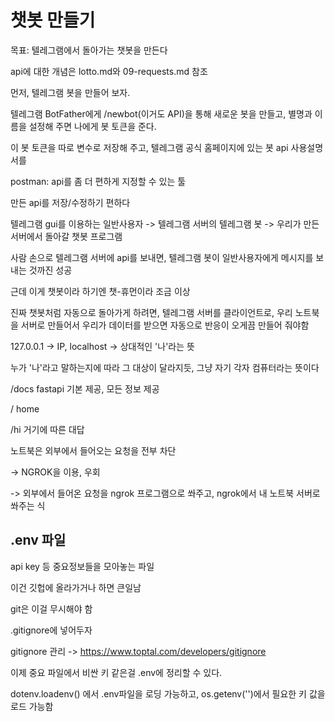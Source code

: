 # 챗봇 만들기

목표: 텔레그램에서 돌아가는 챗봇을 만든다

api에 대한 개념은 lotto.md와 09-requests.md 참조

먼저, 텔레그램 봇을 만들어 보자.

텔레그램 BotFather에게 /newbot(이거도 API)을 통해 새로운 봇을 만들고, 별명과 이름을 설정해 주면 나에게 봇 토큰을 준다.

이 봇 토큰을 따로 변수로 저장해 주고, 텔레그램 공식 홈페이지에 있는 봇 api 사용설명서를 






postman: api를 좀 더 편하게 지정할 수 있는 툴

만든 api를 저장/수정하기 편하다








텔레그램 gui를 이용하는 일반사용자 -> 텔레그램 서버의 텔레그램 봇 -> 우리가 만든 서버에서 돌아갈 챗봇 프로그램




사람 손으로 텔레그램 서버에 api를 보내면, 텔레그램 봇이 일반사용자에게 메시지를 보내는 것까진 성공

근데 이게 챗봇이라 하기엔 챗-휴먼이라 조금 이상

진짜 챗봇처럼 자동으로 돌아가게 하려면, 텔레그램 서버를 클라이언트로, 우리 노트북을 서버로 만들어서 우리가 데이터를 받으면 자동으로 반응이 오게끔 만들어 줘야함



127.0.0.1 -> IP, localhost -> 상대적인 '나'라는 뜻

누가 '나'라고 말하는지에 따라 그 대상이 달라지듯, 그냥 자기 각자 컴퓨터라는 뜻이다



/docs
fastapi 기본 제공, 모든 정보 제공

/
home

/hi
거기에 따른 대답



노트북은 외부에서 들어오는 요청을 전부 차단

-> NGROK을 이용, 우회

-> 외부에서 들어온 요청을 ngrok 프로그램으로 쏴주고, ngrok에서 내 노트북 서버로 쏴주는 식


## .env 파일

api key 등 중요정보들을 모아놓는 파일

이건 깃헙에 올라가거나 하면 큰일남

git은 이걸 무시해야 함

.gitignore에 넣어두자

gitignore 관리 -> https://www.toptal.com/developers/gitignore

이제 중요 파일에서 비싼 키 같은걸 .env에 정리할 수 있다.

dotenv.loadenv() 에서 .env파일을 로딩 가능하고, os.getenv('')에서 필요한 키 값을 로드 가능함